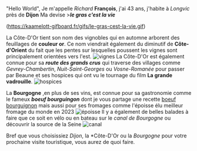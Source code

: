 "Hello World", Je m'appelle _Richard_ **François**, j'ai 43 ans, j'habite à _Longvic_ près de **Dijon**
Ma devise >***le gras c'est la vie***

(https://kaamelott-gifboard.fr/gifs/le-gras-cest-la-vie.gif)



La Côte-D'Or tient son nom des vignobles qui en automne arborent des 
feuillages de **couleur or**. Ce nom viendrait également du diminutif de **Côte-d'Orient** du fait que les pentes sur lesquelles poussent les vignes sont principalement orientées vers l'est.
![vignes](https://www.lacotedorjadore.com/uploads/external/ace348299bb1d31894afe20ff342fe5a-vignobles-aloxe-corton-bfct-alain-doire-890x0-5b4c53c8ac6300be2fa9fd5f5ef4c78a.jpg)
La Côte-D'Or est également connue pour sa ***route des grands crus*** qui traverse des villages comme *Gevrey-Chambertin*, *Nuit-Saint-Georges* ou *Vosne-Romanée* 
pour passer par Beaune et ses hospices qui ont vu le tournage du film **La grande vadrouille**. ![hospices](https://musee.hospices-de-beaune.com/themes/hospices/images/bg_musee.jpg)

La **Bourgogne** ,en plus de ses vins, est connue pour sa gastronomie comme le fameux ***boeuf bourguingon*** dont je vous partage une recette [boeuf bourguignon](https://www.marmiton.org/recettes/recette_boeuf-bourguignon_18889.aspx) 
mais aussi pour ses fromages comme l'époisse élu meilleur fromage du monde en 2023 ![époisse](https://www.koikispass.com/wp-content/uploads/2023/12/Design-sans-titre-10.png)
Il y a également de belles balades à faire que ce soit en vélo ou en bateau sur le *canal de Bourgogne* ou découvrir la source de la Seine ![canal](https://www.safrantours.com/application/files/8715/1489/0936/Safrantours_velo_Bourgogne_2.jpg)

Bref que vous choisissiez *Dijon*, la *Côte-D'Or ou la *Bourgogne* pour votre prochaine visite touristique, vous aurez de quoi faire.
